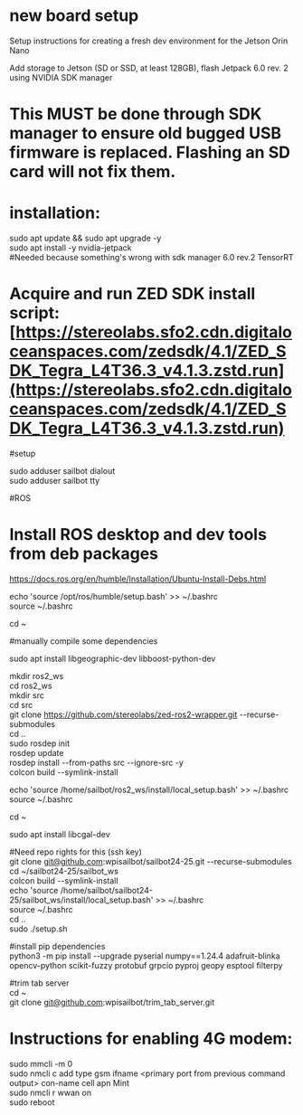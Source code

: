 # new board setup
Setup instructions for creating a fresh dev environment for the Jetson Orin Nano

Add storage to Jetson (SD or SSD, at least 128GB), flash Jetpack 6.0 rev. 2 using NVIDIA SDK manager
# This MUST be done through SDK manager to ensure old bugged USB firmware is replaced. Flashing an SD card will not fix them.

# installation:

sudo apt update && sudo apt upgrade -y<br>
sudo apt install -y nvidia-jetpack <br> #Needed because something's wrong with sdk manager 6.0 rev.2 TensorRT

# Acquire and run ZED SDK install script: [https://stereolabs.sfo2.cdn.digitaloceanspaces.com/zedsdk/4.1/ZED_SDK_Tegra_L4T36.3_v4.1.3.zstd.run](https://stereolabs.sfo2.cdn.digitaloceanspaces.com/zedsdk/4.1/ZED_SDK_Tegra_L4T36.3_v4.1.3.zstd.run)

#setup

sudo adduser sailbot dialout<br>
sudo adduser sailbot tty<br>

#ROS

# Install ROS desktop and dev tools from deb packages
https://docs.ros.org/en/humble/Installation/Ubuntu-Install-Debs.html

echo 'source /opt/ros/humble/setup.bash' >> ~/.bashrc<br>
source ~/.bashrc<br>

cd ~

#manually compile some dependencies

sudo apt install libgeographic-dev libboost-python-dev

mkdir ros2_ws<br>
cd ros2_ws<br>
mkdir src<br>
cd src<br>
git clone https://github.com/stereolabs/zed-ros2-wrapper.git --recurse-submodules<br>
cd ..<br>
sudo rosdep init<br>
rosdep update<br>
rosdep install --from-paths src --ignore-src -y<br>
colcon build --symlink-install<br>

echo 'source /home/sailbot/ros2_ws/install/local_setup.bash' >> ~/.bashrc<br>
source ~/.bashrc<br>

cd ~

sudo apt install libcgal-dev

#Need repo rights for this (ssh key)<br>
git clone git@github.com:wpisailbot/sailbot24-25.git --recurse-submodules<br>
cd  ~/sailbot24-25/sailbot_ws<br>
colcon build --symlink-install<br>
echo 'source /home/sailbot/sailbot24-25/sailbot_ws/install/local_setup.bash' >> ~/.bashrc<br>
source ~/.bashrc<br>
cd ..<br>
sudo ./setup.sh<br>

#install pip dependencies<br>
python3 -m pip install --upgrade pyserial numpy==1.24.4 adafruit-blinka opencv-python scikit-fuzzy protobuf grpcio pyproj geopy esptool filterpy

#trim tab server<br>
cd ~<br>
git clone git@github.com:wpisailbot/trim_tab_server.git<br>



# Instructions for enabling 4G modem:

sudo mmcli -m 0<br>
sudo nmcli c add type gsm ifname \<primary port from previous command output\> con-name cell apn Mint<br>
sudo nmcli r wwan on<br>
sudo reboot

